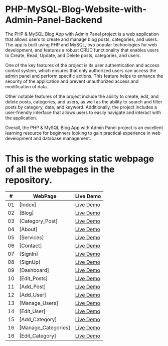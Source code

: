 # PHP-MySQL-Blog-Website-with-Admin-Panel-Backend

The PHP & MySQL Blog App with Admin Panel project is a web application that allows users to create and manage blog posts, categories, and users. The app is built using PHP and MySQL, two popular technologies for web development, and features a robust CRUD functionality that enables users to Create, Read, Update, and Delete posts, categories, and users.


One of the key features of the project is its user authentication and access control system, which ensures that only authorized users can access the admin panel and perform specific actions. This feature helps to enhance the security of the application and prevent unauthorized access and modification of data.

Other notable features of the project include the ability to create, edit, and delete posts, categories, and users, as well as the ability to search and filter posts by category, date, and keyword. Additionally, the project includes a user-friendly interface that allows users to easily navigate and interact with the application.

Overall, the PHP & MySQL Blog App with Admin Panel project is an excellent learning resource for beginners looking to gain practical experience in web development and database management.


# This is the working static webpage of all the webpages in the repository.


|  #  | WebPage                                                                                                                     | Live Demo                                                                         |
| :-: | --------------------------------------------------------------------------------------------------------------------------- | --------------------------------------------------------------------------------- |
| 01  | [Index]                             | [Live Demo](https://underemployed.github.io/index.html)               |
| 02  | [Blog]                             | [Live Demo](https://underemployed.github.io/blog.html)               |
| 03  | [Category_Post]                             | [Live Demo](https://underemployed.github.io/category-posts.html)               |
| 04  | [About]                             | [Live Demo](https://underemployed.github.io/about.html)               |
| 05  | [Services]                             | [Live Demo](https://underemployed.github.io/services.html)               |
| 06  | [Contact]                             | [Live Demo](https://underemployed.github.io/contact.html)               |
| 07  | [SignIn]                             | [Live Demo](https://underemployed.github.io/signin.html)               |
| 08  | [SignUp]                             | [Live Demo](https://underemployed.github.io/signup.html)               |
| 09  | [Dashboard]                             | [Live Demo](https://underemployed.github.io/dashboard.html)               |
| 10  | [Edit_Posts]                             | [Live Demo](https://underemployed.github.io/edit-post.html)               |
| 11  | [Add_Post]                             | [Live Demo](https://underemployed.github.io/add-post.html)               |
| 12  | [Add_User]                             | [Live Demo](https://underemployed.github.io/add-user.html)               |
| 13  | [Manage_Users]                             | [Live Demo](https://underemployed.github.io/manage-users.html)               |
| 14  | [Edit_User]                             | [Live Demo](https://underemployed.github.io/edit-user.html)               |
| 15  | [Add_Category]                             | [Live Demo](https://underemployed.github.io/add-category.html)               |
| 16  | [Manage_Categories]                             | [Live Demo](https://underemployed.github.io/manage-categories.html)               |
| 16  | [Edit_Category]                             | [Live Demo](https://underemployed.github.io/edit-category.html)               |
